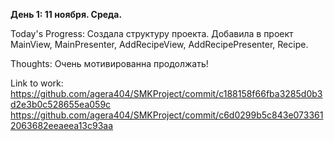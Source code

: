 <b>День 1: 11 ноября. Среда.</b>

Today's Progress: Создала структуру проекта. Добавила в проект MainView, MainPresenter, AddRecipeView, AddRecipePresenter, Recipe.


Thoughts: Очень мотивированна продолжать!

Link to work:
https://github.com/agera404/SMKProject/commit/c188158f66fba3285d0b3d2e3b0c528655ea059c
https://github.com/agera404/SMKProject/commit/c6d0299b5c843e0733612063682eeaeea13c93aa

